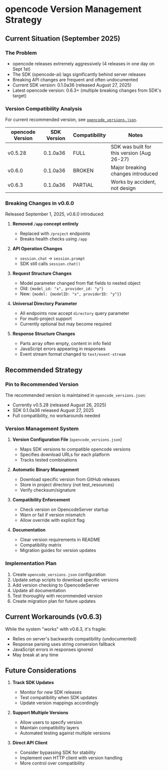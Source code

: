 # opencode Version Management Strategy

## Current Situation (September 2025)

### The Problem
- opencode releases extremely aggressively (4 releases in one day on Sept 1st)
- The SDK (opencode-ai) lags significantly behind server releases
- Breaking API changes are frequent and often undocumented
- Current SDK version: 0.1.0a36 (released August 27, 2025)
- Latest opencode version: 0.6.3+ (multiple breaking changes from SDK's target)

### Version Compatibility Analysis

For current recommended version, see [`opencode_versions.json`](opencode_versions.json).

| opencode Version | SDK Version | Compatibility | Notes |
|-----------------|-------------|---------------|-------|
| v0.5.28 | 0.1.0a36 | FULL | SDK was built for this version (Aug 26-27) |
| v0.6.0 | 0.1.0a36 | BROKEN | Major breaking changes introduced |
| v0.6.3 | 0.1.0a36 | PARTIAL | Works by accident, not design |

### Breaking Changes in v0.6.0

Released September 1, 2025, v0.6.0 introduced:

1. **Removed `/app` concept entirely**
   - Replaced with `/project` endpoints
   - Breaks health checks using `/app`

2. **API Operation Changes**
   - `session.chat` → `session.prompt`
   - SDK still calls `session.chat()`

3. **Request Structure Changes**
   - Model parameter changed from flat fields to nested object
   - Old: `{model_id: "x", provider_id: "y"}`
   - New: `{model: {modelID: "x", providerID: "y"}}`

4. **Universal Directory Parameter**
   - All endpoints now accept `directory` query parameter
   - For multi-project support
   - Currently optional but may become required

5. **Response Structure Changes**
   - Parts array often empty, content in info field
   - JavaScript errors appearing in responses
   - Event stream format changed to `text/event-stream`

## Recommended Strategy

### Pin to Recommended Version
The recommended version is maintained in `opencode_versions.json`:
- Currently v0.5.28 (released August 26, 2025)
- SDK 0.1.0a36 released August 27, 2025
- Full compatibility, no workarounds needed

### Version Management System

1. **Version Configuration File** (`opencode_versions.json`)
   - Maps SDK versions to compatible opencode versions
   - Specifies download URLs for each platform
   - Tracks tested combinations

2. **Automatic Binary Management**
   - Download specific version from GitHub releases
   - Store in project directory (not test_resources)
   - Verify checksum/signature

3. **Compatibility Enforcement**
   - Check version on OpencodeServer startup
   - Warn or fail if version mismatch
   - Allow override with explicit flag

4. **Documentation**
   - Clear version requirements in README
   - Compatibility matrix
   - Migration guides for version updates

### Implementation Plan

1. Create `opencode_versions.json` configuration
2. Update setup scripts to download specific versions
3. Add version checking to OpencodeServer
4. Update all documentation
5. Test thoroughly with recommended version
6. Create migration plan for future updates

## Current Workarounds (v0.6.3)

While the system "works" with v0.6.3, it's fragile:
- Relies on server's backwards compatibility (undocumented)
- Response parsing uses string conversion fallback
- JavaScript errors in responses ignored
- May break at any time

## Future Considerations

1. **Track SDK Updates**
   - Monitor for new SDK releases
   - Test compatibility when SDK updates
   - Update version mappings accordingly

2. **Support Multiple Versions**
   - Allow users to specify version
   - Maintain compatibility layers
   - Automated testing against multiple versions

3. **Direct API Client**
   - Consider bypassing SDK for stability
   - Implement own HTTP client with version handling
   - More control over compatibility
